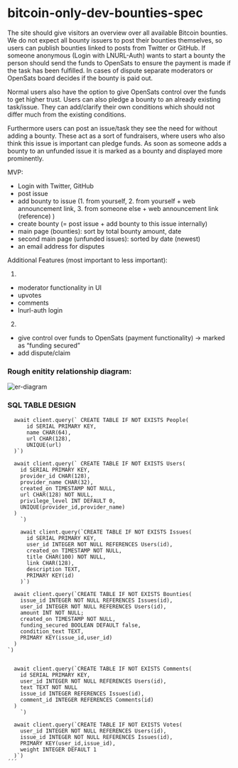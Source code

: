 # bitcoin-only-dev-bounties-spec
The site should give visitors an overview over all available Bitcoin bounties. We do not expect all bounty issuers to post their bounties themselves, so users can publish bounties linked to posts from Twitter or GitHub. If someone anonymous (Login with LNURL-Auth) wants to start a bounty the person should send the funds to OpenSats to ensure the payment is made if the task has been fulfilled. In cases of dispute separate moderators or OpenSats board decides if the bounty is paid out. 

Normal users also have the option to give OpenSats control over the funds to get higher trust. Users can also pledge a bounty to an already existing task/issue. They can add/clarify their own conditions which should not differ much from the existing conditions.

Furthermore users can post an issue/task they see the need for without adding a bounty. These act as a sort of fundraisers, where users who also think this issue is important can pledge funds. As soon as someone adds a bounty to an unfunded issue it is marked as a bounty and displayed more prominently. 


MVP:
- Login with Twitter, GitHub
- post issue
- add bounty to issue (1. from yourself, 2. from yourself + web announcement link, 3. from someone else + web announcement link (reference) )
- create bounty (= post issue + add bounty to this issue internally)
- main page (bounties): sort by total bounty amount, date
- second main page (unfunded issues): sorted by date (newest)
- an email address for disputes

Additional Features (most important to less important):

1)
- moderator functionality in UI
- upvotes 
- comments
- lnurl-auth login

2)
- give control over funds to OpenSats (payment functionality) → marked as “funding secured” 
- add dispute/claim 

### Rough enitity relationship diagram:

![er-diagram](https://user-images.githubusercontent.com/24638508/121535868-d3f92d00-ca02-11eb-9d9e-10c0af5dd9b6.png)

### SQL TABLE DESIGN
```
  await client.query(` CREATE TABLE IF NOT EXISTS People(
      id SERIAL PRIMARY KEY,
      name CHAR(64),
      url CHAR(128),
      UNIQUE(url)
  )`)

  await client.query(` CREATE TABLE IF NOT EXISTS Users(
    id SERIAL PRIMARY KEY,
    provider_id CHAR(128),
    provider_name CHAR(32),
    created_on TIMESTAMP NOT NULL,
    url CHAR(128) NOT NULL,
    privilege_level INT DEFAULT 0,
    UNIQUE(provider_id,provider_name)
  )
    `)

    await client.query(`CREATE TABLE IF NOT EXISTS Issues(
      id SERIAL PRIMARY KEY,
      user_id INTEGER NOT NULL REFERENCES Users(id),
      created_on TIMESTAMP NOT NULL,
      title CHAR(100) NOT NULL,
      link CHAR(128),
      description TEXT,
      PRIMARY KEY(id)
    )`)

  await client.query(`CREATE TABLE IF NOT EXISTS Bounties(
    issue_id INTEGER NOT NULL REFERENCES Issues(id),
    user_id INTEGER NOT NULL REFERENCES Users(id),
    amount INT NOT NULL;
    created_on TIMESTAMP NOT NULL,
    funding_secured BOOLEAN DEFAULT false,
    condition_text TEXT,
    PRIMARY KEY(issue_id,user_id)
  )
`)


  await client.query(`CREATE TABLE IF NOT EXISTS Comments(
    id SERIAL PRIMARY KEY,
    user_id INTEGER NOT NULL REFERENCES Users(id),
    text TEXT NOT NULL
    issue_id INTEGER REFERENCES Issues(id),
    comment_id INTEGER REFERENCES Comments(id)
  )
    `)

  await client.query(`CREATE TABLE IF NOT EXISTS Votes(
    user_id INTEGER NOT NULL REFERENCES Users(id),
    issue_id INTEGER NOT NULL REFERENCES Issues(id),
    PRIMARY KEY(user_id,issue_id),
    weight INTEGER DEFAULT 1
  )`)
´´´
